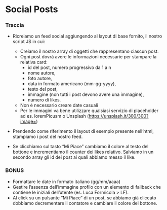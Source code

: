 # Social Posts

### Traccia

- Ricreiamo un feed social aggiungendo al layout di base fornito, il nostro script JS in cui:
    - Creiamo il nostro array di oggetti che rappresentano ciascun post.
    - Ogni post dovrà avere le informazioni necessarie per stampare la relativa card:
        - id del post, numero progressivo da 1 a n
        - nome autore,
        - foto autore,
        - data in formato americano (mm-gg-yyyy),
        - testo del post,
        - immagine (non tutti i post devono avere una immagine),
        - numero di likes.
    - Non è necessario creare date casuali
    - Per le immagini va bene utilizzare qualsiasi servizio di placeholder ad es. loremPicusm o Unsplash (https://unsplash.it/300/300?image=<id>)

- Prendendo come riferimento il layout di esempio presente nell’html, stampiamo i post del nostro feed.

- Se clicchiamo sul tasto “Mi Piace” cambiamo il colore al testo del bottone e incrementiamo il counter dei likes relativo. Salviamo in un secondo array gli id dei post ai quali abbiamo messo il like.

### BONUS
- Formattare le date in formato italiano (gg/mm/aaaa)
- Gestire l’assenza dell’immagine profilo con un elemento di fallback che contiene le iniziali dell’utente (es. Luca Formicola > LF).
- Al click su un pulsante “Mi Piace” di un post, se abbiamo già cliccato dobbiamo decrementare il contatore e cambiare il colore del bottone.